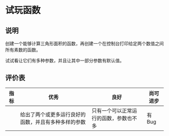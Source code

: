# 试玩函数

## 说明

创建一个能够计算三角形面积的函数，再创建一个在控制台打印给定两个数值之间所有素数的函数。

试试看让它们有多种参数，并且让其中一部分参数有默认值。

## 评价表

| 指标 | 优秀 | 良好 | 尚可进步 |
| --- | --- | --- | --- |
| | 给出了两个或更多运行良好的函数，并且有多种多样的参数 | 只有一个可以正常运行的函数，参数也不多 | 有 Bug |
